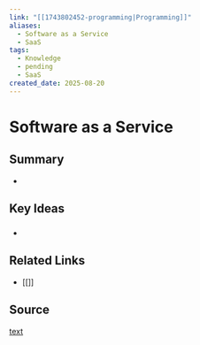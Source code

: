 ```yaml
---
link: "[[1743802452-programming|Programming]]"
aliases:
  - Software as a Service
  - SaaS
tags:
  - Knowledge
  - pending
  - SaaS
created_date: 2025-08-20
---
```

# Software as a Service
## Summary
- 
## Key Ideas
### 
- 
## Related Links
- [[]]
## Source
[text](url) 
